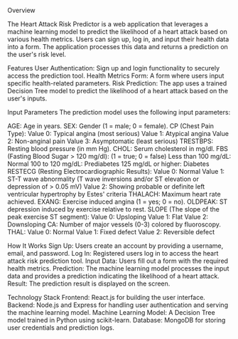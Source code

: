 Overview

The Heart Attack Risk Predictor is a web application that leverages a machine learning model to predict the likelihood of a heart attack based on various health metrics. Users can sign up, log in, and input their health data into a form. The application processes this data and returns a prediction on the user's risk level.

Features
User Authentication: Sign up and login functionality to securely access the prediction tool.
Health Metrics Form: A form where users input specific health-related parameters.
Risk Prediction: The app uses a trained Decision Tree model to predict the likelihood of a heart attack based on the user's inputs.

Input Parameters
The prediction model uses the following input parameters:

AGE: Age in years.
SEX: Gender (1 = male; 0 = female).
CP (Chest Pain Type):
Value 0: Typical angina (most serious)
Value 1: Atypical angina
Value 2: Non-anginal pain
Value 3: Asymptomatic (least serious)
TRESTBPS: Resting blood pressure (in mm Hg).
CHOL: Serum cholesterol in mg/dl.
FBS (Fasting Blood Sugar > 120 mg/dl): (1 = true; 0 = false)
Less than 100 mg/dL: Normal
100 to 120 mg/dL: Prediabetes
125 mg/dL or higher: Diabetes
RESTECG (Resting Electrocardiographic Results):
Value 0: Normal
Value 1: ST-T wave abnormality (T wave inversions and/or ST elevation or depression of > 0.05 mV)
Value 2: Showing probable or definite left ventricular hypertrophy by Estes' criteria
THALACH: Maximum heart rate achieved.
EXANG: Exercise induced angina (1 = yes; 0 = no).
OLDPEAK: ST depression induced by exercise relative to rest.
SLOPE (The slope of the peak exercise ST segment):
Value 0: Upsloping
Value 1: Flat
Value 2: Downsloping
CA: Number of major vessels (0-3) colored by fluoroscopy.
THAL:
Value 0: Normal
Value 1: Fixed defect
Value 2: Reversible defect

How It Works
Sign Up: Users create an account by providing a username, email, and password.
Log In: Registered users log in to access the heart attack risk prediction tool.
Input Data: Users fill out a form with the required health metrics.
Prediction: The machine learning model processes the input data and provides a prediction indicating the likelihood of a heart attack.
Result: The prediction result is displayed on the screen.

Technology Stack
Frontend: React.js for building the user interface.
Backend: Node.js and Express for handling user authentication and serving the machine learning model.
Machine Learning Model: A Decision Tree model trained in Python using scikit-learn.
Database: MongoDB for storing user credentials and prediction logs.
